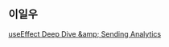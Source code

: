<h2>이일우</h2><a href="https://www.notion.so/Synchronizing-with-Effects-5338667f716f47cbbd283a7d8e56b45d?pvs=4#659d5cfe425844dc865bbebd1fb1f7bf">useEffect Deep Dive &amp;amp; Sending Analytics</a>